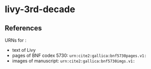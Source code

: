 # livy-3rd-decade

## References

URNs for :

-  text of Livy
-  pages of BNF codex 5730:  `urn:cite2:gallica:bnf5730pages.v1:`
-  images of manuscript: `urn:cite2:gallica:bnf5730imgs.v1:`
